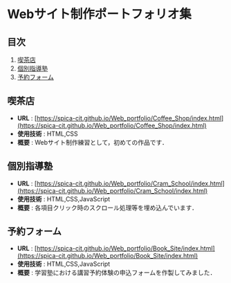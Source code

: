 # Webサイト制作ポートフォリオ集

## 目次

1. [喫茶店](#喫茶店)
2. [個別指導塾](#個別指導塾)
3. [予約フォーム](#予約フォーム)

## 喫茶店

- **URL** : [https://spica-cit.github.io/Web_portfolio/Coffee_Shop/index.html](https://spica-cit.github.io/Web_portfolio/Coffee_Shop/index.html)
- **使用技術** : HTML,CSS
- **概要** : Webサイト制作練習として，初めての作品です．

## 個別指導塾

- **URL** : [https://spica-cit.github.io/Web_portfolio/Cram_School/index.html](https://spica-cit.github.io/Web_portfolio/Cram_School/index.html)
- **使用技術** : HTML,CSS,JavaScript
- **概要** : 各項目クリック時のスクロール処理等を埋め込んでいます．

## 予約フォーム

- **URL** : [https://spica-cit.github.io/Web_portfolio/Book_Site/index.html](https://spica-cit.github.io/Web_portfolio/Book_Site/index.html)
- **使用技術** : HTML,CSS,JavaScript
- **概要** : 学習塾における講習予約体験の申込フォームを作製してみました．
